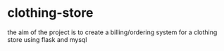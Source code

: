 # clothing-store
the aim of the project is to create a billing/ordering system  for a clothing store using flask and mysql
